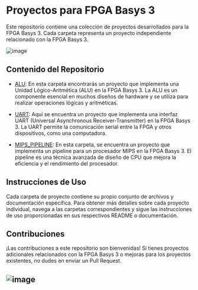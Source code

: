 # Proyectos para FPGA Basys 3

Este repositorio contiene una colección de proyectos desarrollados para la FPGA Basys 3. Cada carpeta representa un proyecto independiente relacionado con la FPGA Basys 3.

![image](https://github.com/generobruno/Basys3_Proyects/assets/36767810/42588ae5-0180-4e50-a661-6945f7632fa4)

## Contenido del Repositorio

- [ALU](./ALU): En esta carpeta encontrarás un proyecto que implementa una Unidad Lógico-Aritmética (ALU) en la FPGA Basys 3. La ALU es un componente esencial en muchos diseños de hardware y se utiliza para realizar operaciones lógicas y aritméticas.

- [UART](./UART): Aquí se encuentra un proyecto que implementa una interfaz UART (Universal Asynchronous Receiver-Transmitter) en la FPGA Basys 3. La UART permite la comunicación serial entre la FPGA y otros dispositivos, como una computadora.

- [MIPS_PIPELINE](./MIPS_PIPELINE): En esta carpeta, se encuentra un proyecto que implementa un pipeline para un procesador MIPS en la FPGA Basys 3. El pipeline es una técnica avanzada de diseño de CPU que mejora la eficiencia y el rendimiento del procesador.

## Instrucciones de Uso

Cada carpeta de proyecto contiene su propio conjunto de archivos y documentación específica. Para obtener más detalles sobre cada proyecto individual, navega a las carpetas correspondientes y sigue las instrucciones de uso proporcionadas en sus respectivos README o documentación.

## Contribuciones

¡Las contribuciones a este repositorio son bienvenidas! Si tienes proyectos adicionales relacionados con la FPGA Basys 3 o mejoras para los proyectos existentes, no dudes en enviar un Pull Request.

![image](https://github.com/generobruno/Basys3_Proyects/assets/36767810/91d14966-ea6a-4ac3-98f4-fc9bb962f13c)
---

